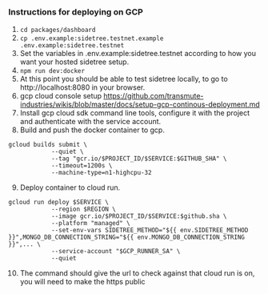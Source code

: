 ### Instructions for deploying on GCP

1. `cd packages/dashboard`
2. `cp .env.example:sidetree.testnet.example .env.example:sidetree.testnet`
3. Set the variables in .env.example:sidetree.testnet according to how you want your hosted sidetree setup.
4. `npm run dev:docker`
5. At this point you should be able to test sidetree locally, to go to http://localhost:8080 in your browser.
6. gcp cloud console setup https://github.com/transmute-industries/wikis/blob/master/docs/setup-gcp-continous-deployment.md
7. Install gcp cloud sdk command line tools, configure it with the project and authenticate with the service account.
8. Build and push the docker container to gcp.

```
gcloud builds submit \
            --quiet \
            --tag "gcr.io/$PROJECT_ID/$SERVICE:$GITHUB_SHA" \
            --timeout=1200s \
            --machine-type=n1-highcpu-32
```

9. Deploy container to cloud run.

```
gcloud run deploy $SERVICE \
            --region $REGION \
            --image gcr.io/$PROJECT_ID/$SERVICE:$github.sha \
            --platform "managed" \
            --set-env-vars SIDETREE_METHOD="${{ env.SIDETREE_METHOD }}",MONGO_DB_CONNECTION_STRING="${{ env.MONGO_DB_CONNECTION_STRING }}",... \
            --service-account "$GCP_RUNNER_SA" \
            --quiet
```

10. The command should give the url to check against that cloud run is on, you will need to make the https public

